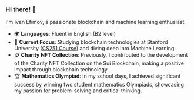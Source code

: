 ### Hi there! 👋

I'm Ivan Efimov, a passionate blockchain and machine learning enthusiast.

- 🌍 **Languages**: Fluent in English (B2 level)
- 💼 **Current Focus**: Studying blockchain technologies at Stanford University ([CS251 Course](https://cs251.stanford.edu/syllabus.html)) and diving deep into Machine Learning.
- 🪙 **Charity NFT Collection**: Previously, I contributed to the development of the Charity NFT Collection on the Sui Blockchain, making a positive impact through blockchain technology.
- 🏆 **Mathematics Olympiad**: In my school days, I achieved significant success by winning two student mathematics Olympiads, showcasing my passion for problem-solving and critical thinking.
